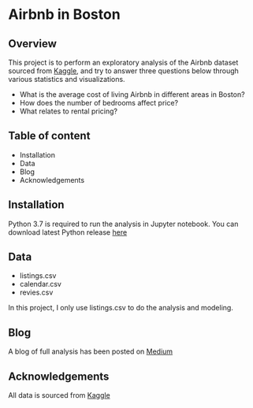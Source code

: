 # Airbnb in Boston

## Overview
This project is to perform an exploratory analysis of the Airbnb dataset sourced from [Kaggle](https://www.kaggle.com/airbnb/boston), and try to answer three questions below through various statistics and visualizations.

- What is the average cost of living Airbnb in different areas in Boston?
- How does the number of bedrooms affect price?
- What relates to rental pricing?

## Table of content
- Installation
- Data
- Blog
- Acknowledgements

## Installation
Python 3.7 is required to run the analysis in Jupyter notebook.
You can download latest Python release [here](https://www.python.org/downloads/)

## Data
- listings.csv
- calendar.csv
- revies.csv

In this project, I only use listings.csv to do the analysis and modeling.

## Blog
A blog of full analysis has been posted on [Medium](https://medium.com/@jayding/insights-from-data-analysis-on-airbnb-in-boston-e6c95b2db4f4?source=friends_link&sk=f2f0818bad1727bba440d7f1c04a5214)

## Acknowledgements
All data is sourced from [Kaggle](https://www.kaggle.com/airbnb/boston)
